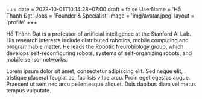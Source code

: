 +++
date = 2023-10-01T10:14:28+07:00
draft = false
UserName = 'Hồ Thành Đạt'
Jobs = 'Founder & Specialist'
image = 'img/avatar.jpeg'
layout  = 'profile'
+++

Hồ Thành Đạt is a professor of artificial intelligence at the Stanford AI Lab. His research interests include distributed robotics, mobile computing and programmable matter. He leads the Robotic Neurobiology group, which develops self-reconfiguring robots, systems of self-organizing robots, and mobile sensor networks.

Lorem ipsum dolor sit amet, consectetur adipiscing elit. Sed neque elit, tristique placerat feugiat ac, facilisis vitae arcu. Proin eget egestas augue. Praesent ut sem nec arcu pellentesque aliquet. Duis dapibus diam vel metus tempus vulputate.